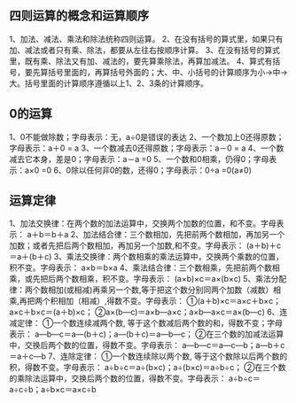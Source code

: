 ## 四则运算的概念和运算顺序

1、加法、减法、乘法和除法统称四则运算。
2、在没有括号的算式里，如果只有加、减法或者只有乘、除法，都要从左往右按顺序计算。
3、在没有括号的算式里，既有乘、除法又有加、减法的，要先算乘除法，再算加减法。
4、算式有括号，要先算括号里面的，再算括号外面的；大、中、小括号的计算顺序为小→中→大。括号里面的计算顺序遵循以上1、2、3条的计算顺序。

## 0的运算

1、0不能做除数；字母表示：无，a÷0是错误的表达
2、一个数加上0还得原数；字母表示：a＋0 = a
3、一个数减去0还得原数；字母表示：a－0 = a
4、一个数减去它本身，差是0；字母表示：a－a =0
5、一个数和0相乘，仍得0；字母表示：a×0 =0
6、0除以任何非0的数，还得0；字母表示：0÷a =0(a≠0)

## 运算定律

1、加法交换律：在两个数的加法运算中，交换两个加数的位置，和不变。字母表示：
a＋b＝b＋a
2、加法结合律：三个数相加，先把前两个数相加，再加另一个加数；或者先把后两个数相加，再加另一个加数,和不变。字母表示：
(a＋b)＋c＝a＋(b＋c)
3、乘法交换律：两个数相乘的乘法运算中，交换两个乘数的位置，积不变。字母表示：
a×b＝b×a
4、乘法结合律：三个数相乘，先把前两个数相乘，或先把后两个数相乘，积不变。字母表示：
(a×b)×c＝a×(b×c)
5、乘法分配律：两个数相加(或相减)再乘另一个数,等于把这个数分别同两个加数（减数）相乘,再把两个积相加（相减）,得数不变。字母表示：
①(a＋b)×c＝a×c＋b×c；a×c＋b×c＝(a＋b)×c；
②a×(b—c)＝a×b—a×c；a×b—a×c＝a×(b—c)
6、连减定律：
①一个数连续减两个数, 等于这个数减后两个数的和，得数不变；字母表示：
a—b—c＝a—(b＋c)；a—(b＋c)＝a—b—c；
②在三个数的加减法运算中，交换后两个数的位置，得数不变。字母表示：
a—b—c＝a—c—b；a—b＋c＝a＋c—b
7、连除定律：
①一个数连续除以两个数, 等于这个数除以后两个数的积，得数不变。字母表示：
a÷b÷c＝a÷(b×c)；a÷(b×c)＝a÷b÷c；
②在三个数的乘除法运算中，交换后两个数的位置，得数不变。字母表示：
a÷b÷c＝a÷c÷b；a÷b×c＝a×c÷b